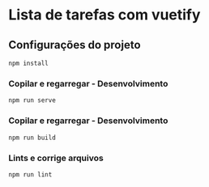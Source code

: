 # Lista de tarefas com vuetify 

## Configurações do projeto
```
npm install
```

### Copilar e regarregar - Desenvolvimento
```
npm run serve
```

### Copilar e regarregar - Desenvolvimento
```
npm run build
```

### Lints e corrige arquivos
```
npm run lint
```
